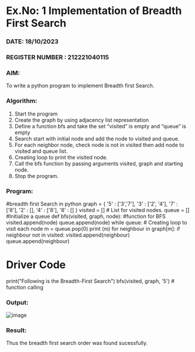 # Ex.No: 1  Implementation of Breadth First Search 
### DATE:   18/10/2023                                                                         
### REGISTER NUMBER : 212221040115
### AIM: 
To write a python program to implement Breadth first Search. 
### Algorithm:
1. Start the program
2. Create the graph by using adjacency list representation
3. Define a function bfs and take the set “visited” is empty and “queue” is empty
4. Search start with initial node and add the node to visited and queue.
5. For each neighbor node, check node is not in visited then add node to visited and queue list.
6.  Creating loop to print the visited node.
7.   Call the bfs function by passing arguments visited, graph and starting node.
8.   Stop the program.
### Program:
#breadth first Search in python
graph = {
'5' : ['3','7'],
'3' : ['2', '4'],
'7' : ['8'],
'2' : [],
'4' : ['8'],
'8' : []
}
visited = [] # List for visited nodes.
queue = [] #Initialize a queue
def bfs(visited, graph, node): #function for BFS
    visited.append(node)
    queue.append(node)
    while queue: # Creating loop to visit each node
        m = queue.pop(0)
        print (m)
        for neighbour in graph[m]:
            if neighbour not in visited:
                visited.append(neighbour)
                queue.append(neighbour)
# Driver Code
print("Following is the Breadth-First Search")
bfs(visited, graph, '5') # function calling

### Output:
![image](https://github.com/DrUmaRaniV/AI_Lab_2023-24/assets/113762839/d6a587d4-ae03-4a43-8982-42562f590a05)



### Result:
Thus the breadth first search order was found sucessfully.
